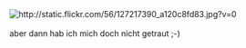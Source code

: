 <html><body><img src="http://static.flickr.com/56/127217390_a120c8fd83.jpg?v=0" alt="http://static.flickr.com/56/127217390_a120c8fd83.jpg?v=0"><br>
<br>
aber dann hab ich mich doch nicht getraut ;-)</body></html>